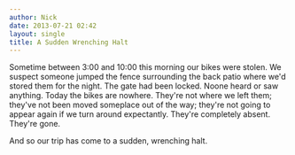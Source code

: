 ```yaml
---
author: Nick
date: 2013-07-21 02:42
layout: single
title: A Sudden Wrenching Halt
---
```

Sometime between 3:00 and 10:00 this morning our bikes were stolen. We suspect
someone jumped the fence surrounding the back patio where we'd stored them for
the night. The gate had been locked. Noone heard or saw anything. Today the
bikes are nowhere. They're not where we left them; they've not been moved
someplace out of the way; they're not going to appear again if we turn around
expectantly. They're completely absent. They're gone.

And so our trip has come to a sudden, wrenching halt.
